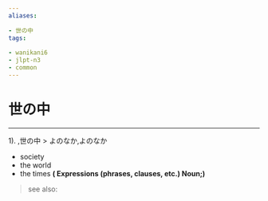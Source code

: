 ```yaml
---
aliases:
    
- 世の中
tags:
    
- wanikani6
- jlpt-n3
- common
---
```


# 世の中
---
1).
,世の中 > よのなか,よのなか

- society
- the world
- the times
**( Expressions (phrases, clauses, etc.) Noun;)**
> see also: 
            